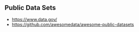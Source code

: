 ## Public Data Sets
* https://www.data.gov/
* https://github.com/awesomedata/awesome-public-datasets